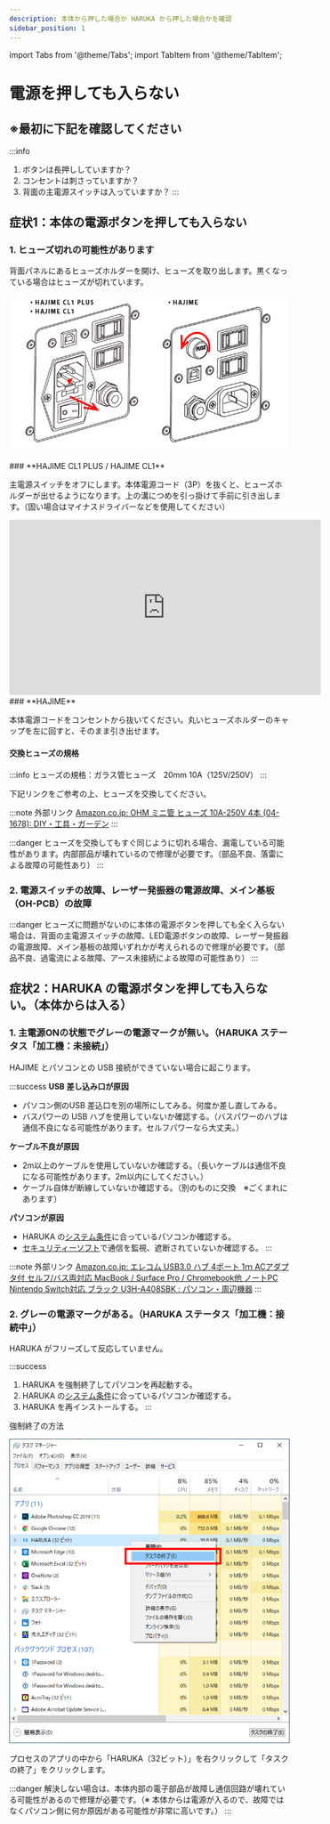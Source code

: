 ```yaml
---
description: 本体から押した場合か HARUKA から押した場合かを確認
sidebar_position: 1
---
```


import Tabs from '@theme/Tabs';
import TabItem from '@theme/TabItem';

# 電源を押しても入らない

## ※**最初に下記を確認してください**

:::info
1. ボタンは長押ししていますか？
2. コンセントは刺さっていますか？
3. 背面の主電源スイッチは入っていますか？
:::

## 症状1：本体の電源ボタンを押しても入らない

### **1. ヒューズ切れの可能性があります**

背面パネルにあるヒューズホルダーを開け、ヒューズを取り出します。黒くなっている場合はヒューズが切れています。

![※ HAJIME CL1 PLUS は予備のヒューズが一つ入っています。](/assets/20191016_02.png)

<Tabs>
<TabItem value="HAJIME CL1 PLUS / HAJIME CL1" label="HAJIME CL1 PLUS / HAJIME CL1">
### **HAJIME CL1 PLUS / HAJIME CL1**

主電源スイッチをオフにします。本体電源コード（3P）を抜くと、ヒューズホルダーが出せるようになります。上の溝につめを引っ掛けて手前に引き出します。（固い場合はマイナスドライバーなどを使用してください）

<iframe width="560" height="315" src="https://www.youtube.com/embed/BqsotGxhWio" title="YouTube video player" frameborder="0" allow="accelerometer; autoplay; clipboard-write; encrypted-media; gyroscope; picture-in-picture" allowfullscreen></iframe>
</TabItem>

<TabItem value="HAJIME" label="HAJIME">
### **HAJIME**

本体電源コードをコンセントから抜いてください。丸いヒューズホルダーのキャップを左に回すと、そのまま引き出せます。
</TabItem>
</Tabs>

#### **交換ヒューズの規格**

:::info
ヒューズの規格：ガラス管ヒューズ　20mm 10A（125V/250V）
:::

下記リンクをご参考の上、ヒューズを交換してください。

:::note 外部リンク
[Amazon.co.jp: OHM ミニ管 ヒューズ 10A-250V 4本 (04-1678): DIY・工具・ガーデン](https://www.amazon.co.jp/dp/B001TVN5LU/?coliid=I3BISY677LYEU1&colid=2P27YP4M43BSD&psc=0) 
:::

:::danger
ヒューズを交換してもすぐ同じように切れる場合、漏電している可能性があります。内部部品が壊れているので修理が必要です。（部品不良、落雷による故障の可能性あり）
:::

### **2. 電源スイッチの故障、レーザー発振器の電源故障、メイン基板（OH-PCB）の故障**

:::danger
ヒューズに問題がないのに本体の電源ボタンを押しても全く入らない場合は、背面の主電源スイッチの故障、LED電源ボタンの故障、レーザー発振器の電源故障、メイン基板の故障いずれかが考えられるので修理が必要です。（部品不良、過電流による故障、アース未接続による故障の可能性あり）
:::

## 症状2：HARUKA の電源ボタンを押しても入らない。（本体からは入る）

### **1. 主電源ONの状態でグレーの電源マークが無い。（HARUKA ステータス「加工機：未接続」）**

HAJIME とパソコンとの USB 接続ができていない場合に起こります。

:::success
**USB 差し込み口が原因**

* パソコン側のUSB 差込口を別の場所にしてみる。何度か差し直してみる。
* バスパワーの USB ハブを使用していないか確認する。（バスパワーのハブは通信不良になる可能性があります。セルフパワーなら大丈夫。）

**ケーブル不良が原因**

* 2m以上のケーブルを使用していないか確認する。（長いケーブルは通信不良になる可能性があります。2m以内にしてください。）
* ケーブル自体が断線していないか確認する。（別のものに交換　※ごくまれにあります）

**パソコンが原因**

* HARUKA の[システム条件](../../../kihonsousa/pcshisutemuno.md)に合っているパソコンか確認する。
* [セキュリティーソフト](../../../sofutoniyorutoraburu/harukaganishinai/sekyuritsofutono.md)で通信を監視、遮断されていないか確認する。
:::

:::note 外部リンク
[Amazon.co.jp: エレコム USB3.0 ハブ 4ポート 1ｍ ACアダプタ付 セルフ/バス両対応 MacBook / Surface Pro / Chromebook他 ノートPC Nintendo Switch対応 ブラック U3H-A408SBK : パソコン・周辺機器](https://www.amazon.co.jp/dp/B00KKJJCXC/?coliid=I9R7OGQUCPEL4&colid=2P27YP4M43BSD&psc=1) 
:::

### **2. グレーの電源マークがある。（HARUKA ステータス「加工機：接続中」）**

HARUKA がフリーズして反応していません。

:::success
1. HARUKA を強制終了してパソコンを再起動する。
2. HARUKA の[システム条件](../../../kihonsousa/pcshisutemuno.md)に合っているパソコンか確認する。
3. HARUKA を再インストールする。
:::

強制終了の方法

![キーボードの「Ctrl」+「Alt」+「Del」を押して「タスクマネージャー」を起動します。](/assets/img20191021_01.png)

プロセスのアプリの中から「HARUKA（32ビット）」を右クリックして「タスクの終了」をクリックします。

:::danger
解決しない場合は、本体内部の電子部品が故障し通信回路が壊れている可能性があるので修理が必要です。（※ 本体からは電源が入るので、故障ではなくパソコン側に何か原因がある可能性が非常に高いです。）
:::
